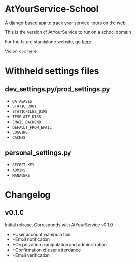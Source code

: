 AtYourService-School
====================

A django-based app to track your service hours on the web

This is the version of AtYourService to run on a school domain

For the future standalone website, go [here](https://www.github.com/AtYourService)

[Vision doc here](TODO.txt)

Withheld settings files
=======================
dev_settings.py/prod_settings.py
--------------------------------

* `DATABASES`
* `STATIC_ROOT`
* `STATICFILES_DIRS`
* `TEMPLATE_DIRS`
* `EMAIL_BACKEND`
* `DEFAULT_FROM_EMAIL`
* `LOGGING`
* `CACHES`

personal_settings.py
--------------------

* `SECRET_KEY`
* `ADMINS`
* `MANAGERS`

Changelog
=========

v0.1.0
------
Initial release. Corresponds with AtYourService v0.1.0

* +User account manipula tion
* +Email notification
* +Organization manipulation and administration
* +Confirmation of user attendance
* +Email verification
